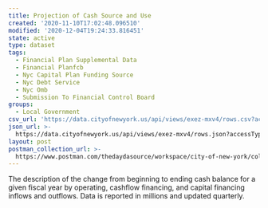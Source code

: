```yaml
---
title: Projection of Cash Source and Use
created: '2020-11-10T17:02:48.096510'
modified: '2020-12-04T19:24:33.816451'
state: active
type: dataset
tags:
  - Financial Plan Supplemental Data
  - Financial Planfcb
  - Nyc Capital Plan Funding Source
  - Nyc Debt Service
  - Nyc Omb
  - Submission To Financial Control Board
groups:
  - Local Government
csv_url: 'https://data.cityofnewyork.us/api/views/exez-mxv4/rows.csv?accessType=DOWNLOAD'
json_url: >-
  https://data.cityofnewyork.us/api/views/exez-mxv4/rows.json?accessType=DOWNLOAD
layout: post
postman_collection_url: >-
  https://www.postman.com/thedaydasource/workspace/city-of-new-york/collection/15909983-67ede21b-2a7a-4c5f-b65e-bff25d39eb89
---
```

The description of the change from beginning to ending cash balance for a given fiscal year by operating, cashflow financing, and capital financing inflows and outflows. Data is reported in millions and updated quarterly.
